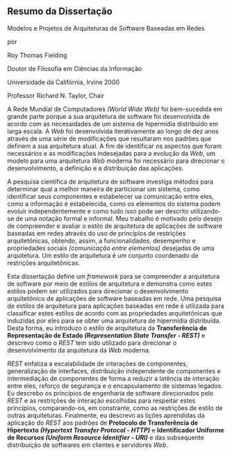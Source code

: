 Resumo da Dissertação
--------------

Modelos e Projetos de Arquiteturas de Software Baseadas em Redes

por

Roy Thomas Fielding

Doutor de Filosofia em Ciências da Informação

Universidade da Califórnia, Irvine 2000

Professor Richard N. Taylor, Chair


A Rede Mundial de Computadores *(World Wide Web)* foi bem-sucedida em grande parte porque a sua arquitetura de software foi desenvolvida de acordo com as necessidades de um sistema de hipermídia distribuído em larga escala. A *Web* foi desenvolvida iterativamente ao longo de dez anos através de uma série de modificações que resultaram nos padrões que definem a sua arquitetura atual. A fim de identificar os aspectos que foram necessários e as modificações indesejadas para a evolução da *Web*, um modelo para uma arquitetura *Web* moderna foi necessário para direcionar o desenvolvimento, a definição e a distribuição das aplicações.

A pesquisa científica de arquitetura de software investiga métodos para determinar qual a melhor maneira de particionar um sistema, como identificar seus componentes e estabelecer ua comunicação entre eles, como a informação é estabelecida, como os elementos do sistema podem evoluir independentemente e como tudo isso pode ser descrito utilizando-se de uma notação formal e informal. Meu trabalho é motivado pelo desejo de compreender e avaliar o estilo de arquitetura de aplicações de software baseadas em redes através do uso de princípios de restrições arquitetônicas, obtendo, assim, a funcionalidades, desempenho e propriedades sociais *(comunicação entre elementos)* desejadas de uma arquitetura. Um estilo de arquitetura é um conjunto coordenado de restrições arquitetônicas.

Esta dissertação define um *framework* para se compreender a arquitetura de software por meio de estilos de arquitetura e demonstra como estes estilos podem ser utilizados para direcionar o desenvolvimento arquitetônico de aplicações de software baseadas em rede. Uma pesquisa de estilos de arquitetura para aplicações baseadas em rede é utilizada para classificar estes estilos de acordo com as propriedades arquitetônicas que induzidas por eles para se obter uma arquitetura de hipermídia distribuída. Desta forma, eu introduzo o estilo de arquitetura da **Transferência de Representação de Estado _(Representation State Transfer - REST)_** e descrevo como o *REST* tem sido utilizado para direcionar o desenvolvimento da arquitetura da *Web* moderna.

*REST* enfatiza a escalabilidade de interações de componentes, generalização de interfaces, distribuição independente de componentes e intermediação  de componentes de forma a reduzir a latência de interação entre eles, reforço de segurança e o encapsulamento de sistemas legados. Eu descrebo os princípios de engenharia de software direcionados pelo *REST* e as restrições de interação escolhidas para respeitar estes princípios, comparando-os, em constrante, como as restrições de estilo de outras arquiteturas. Finalmente, eu descrevo as lições aprendidas da aplicação do *REST* aos padrões de **Protocolo de Transferência de Hipertexto _(Hypertext Transfer Protocol - HTTP)_** e **Identificador Uniforme de Recursos _(Uniform Resource Identifier - URI)_** e das subsequente distribuição de softwares em clientes e servidores *Web*. 
